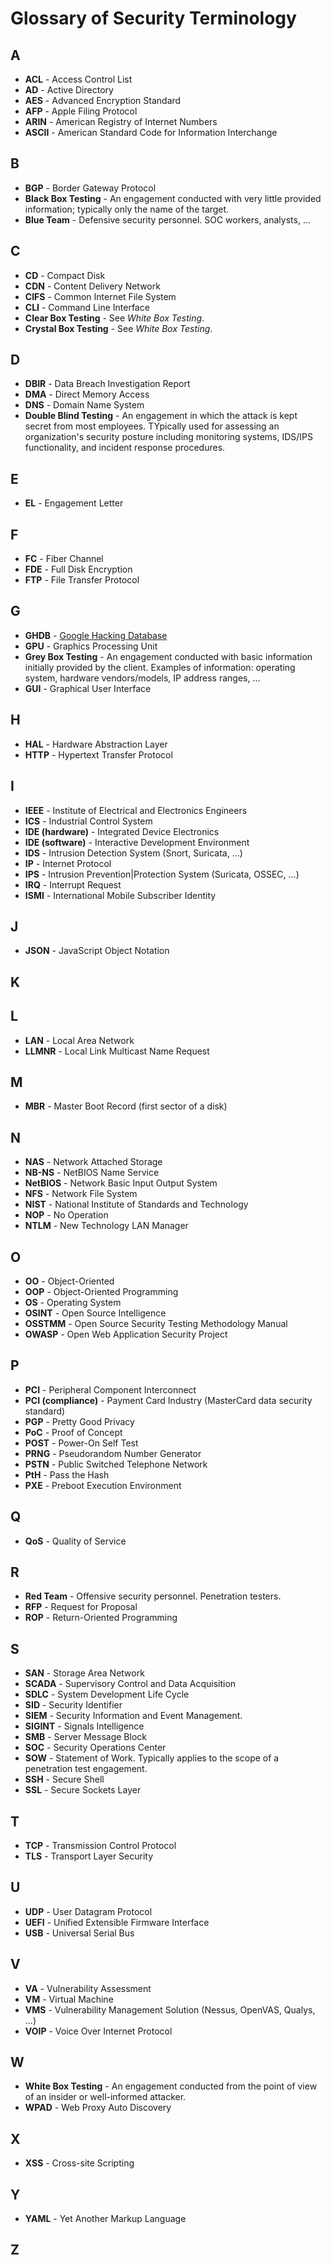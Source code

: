 # Glossary of Security Terminology

## A
- **ACL** - Access Control List
- **AD** - Active Directory
- **AES** - Advanced Encryption Standard
- **AFP** - Apple Filing Protocol
- **ARIN** - American Registry of Internet Numbers
- **ASCII** - American Standard Code for Information Interchange

## B
- **BGP** - Border Gateway Protocol
- **Black Box Testing** - An engagement conducted with very little
    provided information; typically only the name of the target.
- **Blue Team** - Defensive security personnel. SOC workers, analysts, ...

## C
- **CD** - Compact Disk
- **CDN** - Content Delivery Network
- **CIFS** - Common Internet File System
- **CLI** - Command Line Interface
- **Clear Box Testing** - See *White Box Testing*.
- **Crystal Box Testing** - See *White Box Testing*.

## D
- **DBIR** - Data Breach Investigation Report
- **DMA** - Direct Memory Access
- **DNS** - Domain Name System
- **Double Blind Testing** - An engagement in which the attack is kept
    secret from most employees. TYpically used for assessing an
    organization's security posture including monitoring systems,
    IDS/IPS functionality, and incident response procedures.

## E
- **EL** - Engagement Letter

## F
- **FC** - Fiber Channel
- **FDE** - Full Disk Encryption
- **FTP** - File Transfer Protocol

## G
- **GHDB** - [Google Hacking Database](https://www.exploit-db.com/google-hacking-database/)
- **GPU** - Graphics Processing Unit
- **Grey Box Testing** - An engagement conducted with basic
    information initially provided by the client. Examples of
    information: operating system, hardware vendors/models, IP address
    ranges, ...
- **GUI** - Graphical User Interface

## H
- **HAL** - Hardware Abstraction Layer
- **HTTP** - Hypertext Transfer Protocol

## I
- **IEEE** - Institute of Electrical and Electronics Engineers
- **ICS** - Industrial Control System
- **IDE (hardware)** - Integrated Device Electronics
- **IDE (software)** - Interactive Development Environment
- **IDS** - Intrusion Detection System (Snort, Suricata, ...)
- **IP** - Internet Protocol
- **IPS** - Intrusion Prevention|Protection System (Suricata, OSSEC, ...)
- **IRQ** - Interrupt Request
- **ISMI** - International Mobile Subscriber Identity

## J
- **JSON** - JavaScript Object Notation

## K

## L
- **LAN** - Local Area Network
- **LLMNR** - Local Link Multicast Name Request

## M
- **MBR** - Master Boot Record (first sector of a disk)

## N
- **NAS** - Network Attached Storage
- **NB-NS** - NetBIOS Name Service
- **NetBIOS** - Network Basic Input Output System
- **NFS** - Network File System
- **NIST** - National Institute of Standards and Technology
- **NOP** - No Operation
- **NTLM** - New Technology LAN Manager

## O
- **OO** - Object-Oriented
- **OOP** - Object-Oriented Programming
- **OS** - Operating System
- **OSINT** - Open Source Intelligence
- **OSSTMM** - Open Source Security Testing Methodology Manual
- **OWASP** - Open Web Application Security Project

## P
- **PCI** - Peripheral Component Interconnect
- **PCI (compliance)** - Payment Card Industry (MasterCard data security standard)
- **PGP** - Pretty Good Privacy
- **PoC** - Proof of Concept
- **POST** - Power-On Self Test
- **PRNG** - Pseudorandom Number Generator
- **PSTN** - Public Switched Telephone Network
- **PtH** - Pass the Hash
- **PXE** - Preboot Execution Environment

## Q
- **QoS** - Quality of Service

## R
- **Red Team** - Offensive security personnel. Penetration testers.
- **RFP** - Request for Proposal
- **ROP** - Return-Oriented Programming

## S
- **SAN** - Storage Area Network
- **SCADA** - Supervisory Control and Data Acquisition
- **SDLC** - System Development Life Cycle
- **SID** - Security Identifier
- **SIEM** - Security Information and Event Management.
- **SIGINT** - Signals Intelligence
- **SMB** - Server Message Block
- **SOC** - Security Operations Center
- **SOW** - Statement of Work. Typically applies to the scope of a
    penetration test engagement.
- **SSH** - Secure Shell
- **SSL** - Secure Sockets Layer

## T
- **TCP** - Transmission Control Protocol
- **TLS** - Transport Layer Security

## U
- **UDP** - User Datagram Protocol
- **UEFI** - Unified Extensible Firmware Interface
- **USB** - Universal Serial Bus

## V
- **VA** - Vulnerability Assessment
- **VM** - Virtual Machine
- **VMS** - Vulnerability Management Solution (Nessus, OpenVAS, Qualys, ...)
- **VOIP** - Voice Over Internet Protocol

## W
- **White Box Testing** - An engagement conducted from the point of
    view of an insider or well-informed attacker.
- **WPAD** - Web Proxy Auto Discovery

## X
- **XSS** - Cross-site Scripting

## Y
- **YAML** - Yet Another Markup Language

## Z

